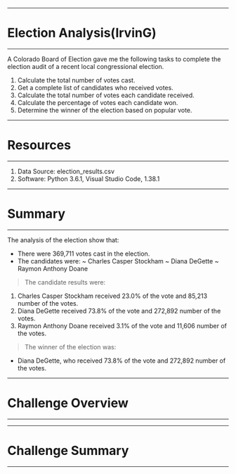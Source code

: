 ------------------------------------------------------------
# Election Analysis(IrvinG)
------------------------------------------------------------
A Colorado Board of Election gave me the following tasks to complete the election audit of a recent local congressional election.
  1. Calculate the total number of votes cast.
  2. Get a complete list of candidates who received votes.
  3. Calculate the total number of votes each candidate received.
  4. Calculate the percentage of votes each candidate won.
  5. Determine the winner of the election based on popular vote.
-------------------------------------------------------------  
 # Resources
-------------------------------------------------------------
  1. Data Source: election_results.csv
  2. Software: Python 3.6.1, Visual Studio Code, 1.38.1
-------------------------------------------------------------  
# Summary
-------------------------------------------------------------
The analysis of the election show that:
  - There were 369,711 votes cast in the election.
  - The candidates were:
    ~ Charles Casper Stockham
    ~ Diana DeGette
    ~ Raymon Anthony Doane 

> The candidate results were:
  1. Charles Casper Stockham received 23.0% of the vote and 85,213 number of the votes.
  2. Diana DeGette received 73.8% of the vote and 272,892 number of the votes.
  3. Raymon Anthony Doane received 3.1% of the vote and 11,606 number of the votes.
  
> The winner of the election was:
  - Diana DeGette, who received 73.8% of the vote and 272,892 number of the votes.
------------------------------------------------------------  
# Challenge Overview
------------------------------------------------------------


------------------------------------------------------------
# Challenge Summary
------------------------------------------------------------



